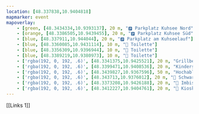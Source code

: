 ```yaml
---
location: [48.337838,10.9404818]
mapmarker: event
mapoverlay:
    - [green, [48.3434334,10.9393137], 20 m, "🅿️ Parkplatz Kuhsee Nord"]
    - [orange, [48.3386505,10.9439455], 20 m, "🅿️ Parkplatz Kuhsee Süd"]
    - [blue, [48.337911,10.944044], 20 m, "🅿️ Parkplatz am Kuhseelauf"]
    - [blue, [48.3360085,10.9431114], 10 m, "🚾 Toilette"]
    - [blue, [48.3356309,10.9396944], 10 m, "🚾 Toilette"]
    - [blue, [48.3389219,10.9380973], 10 m, "🚾 Toilette"]
    - ['rgba(192, 0, 192, .6)', [48.3341375,10.9425521], 20 m, "Grillbereich"]
    - ['rgba(192, 0, 192, .6)', [48.3399471,10.9408536], 20 m, "Kinderspielplatz"]
    - ['rgba(192, 0, 192, .6)', [48.3439827,10.9367596], 50 m, "Hochablass"]
    - ['rgba(192, 0, 192, .6)', [48.343713,10.9376012], 20 m, "🍴 Schwarze Kiste am Hochablass"]
    - ['rgba(192, 0, 192, .6)', [48.3373208,10.9426188], 20 m, "🍴 Imbisshütte am Kuhsee"]
    - ['rgba(192, 0, 192, .6)', [48.3412227,10.9404761], 20 m, "🍴 Kiosk am Kuhsee"]
---
```


[[Links 1]]